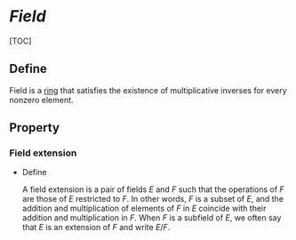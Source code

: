 # $Field$

[TOC]

## Define
Field is a [ring](./Ring.md) that satisfies the existence of multiplicative inverses for every nonzero element.

## Property

 ### Field extension

- Define

  A field extension is a pair of fields $E$ and $F$ such that the operations of $F$ are those of $E$ restricted to $F$. In other words, $F$ is a subset of $E$, and the addition and multiplication of elements of $F$ in $E$ coincide with their addition and multiplication in $F$. When $F$ is a subfield of $E$, we often say that $E$ is an extension of $F$ and write $E/F$.
